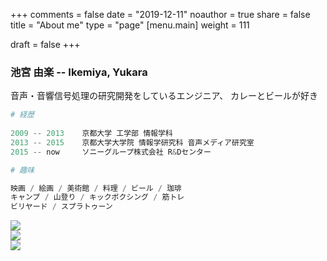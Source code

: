 +++
comments = false
date = "2019-12-11"
noauthor = true
share = false
title = "About me"
type = "page"
[menu.main]
weight = 111

draft = false
+++

### 池宮 由楽  --  Ikemiya, Yukara

音声・音響信号処理の研究開発をしているエンジニア、
カレーとビールが好き

```python
# 経歴
 
2009 -- 2013    京都大学 工学部 情報学科
2013 -- 2015    京都大学大学院 情報学研究科 音声メディア研究室
2015 -- now     ソニーグループ株式会社 R&Dセンター
```

```python
# 趣味

映画 / 絵画 / 美術館 / 料理 / ビール / 珈琲
キャンプ / 山登り / キックボクシング / 筋トレ
ビリヤード / スプラトゥーン
```

<div>
<div class="image-cropper">
  <img class="rounded" src="/img/profile.png"  />
</div>
<div class="image-cropper">
  <img class="rounded" src="/img/fishing.jpg"  />
</div>
<div class="image-cropper">
  <img class="rounded" src="/img/snow_mountain.jpg"  />
</div>
</div>

